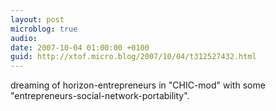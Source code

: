 ```yaml
---
layout: post
microblog: true
audio: 
date: 2007-10-04 01:00:00 +0100
guid: http://xtof.micro.blog/2007/10/04/t312527432.html
---
```

dreaming of horizon-entrepreneurs in "CHIC-mod" with some "entrepreneurs-social-network-portability".
